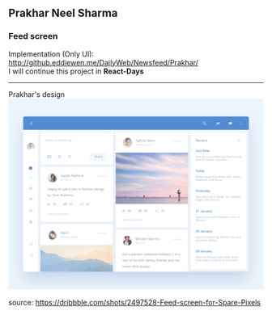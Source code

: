 ## Prakhar Neel Sharma
### Feed screen

Implementation (Only UI):  
<http://github.eddiewen.me/DailyWeb/Newsfeed/Prakhar/>  
I will continue this project in __React-Days__

----

Prakhar's design
![feed](screen.png)

source: <https://dribbble.com/shots/2497528-Feed-screen-for-Spare-Pixels>